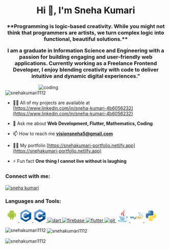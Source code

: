 
<h1 align="center">Hi 👋, I'm Sneha Kumari</h1>
<h3 align="center"> **Programming is logic-based creativity. While you might not think that programmers are artists, we turn complex logic into functional, beautiful solutions.** 

I am a graduate in Information Science and Engineering with a passion for building engaging and user-friendly web applications. Currently working as a Freelance Frontend Developer, I enjoy blending creativity with code to deliver intuitive and dynamic digital experiences.”</h3>

<img align="right" alt="coding" width="400" src="https://cdn.dribbble.com/users/542979/screenshots/3000076/sarah-working-on-computer.gif">


<p align="left"> <img src="https://komarev.com/ghpvc/?username=snehakumari1112&label=Profile%20views&color=0e75b6&style=flat" alt="snehakumari1112" /> </p>

- 👨‍💻 All of my projects are available at [https://www.linkedin.com/in/sneha-kumari-4b6056232](https://www.linkedin.com/in/sneha-kumari-4b6056232)

- 💬 Ask me about **Web Development, Flutter, Mathematics, Coding**

- 📫 How to reach me **visionsneha5@gmail.com**

- 👨‍💻 My portfolio [https://snehakumari-portfolio.netlify.app](https://snehakumari-portfolio.netlify.app)


- ⚡ Fun fact **One thing I cannot live without is laughing**

<h3 align="left">Connect with me:</h3>
<p align="left">
<a href="https://linkedin.com/in/sneha kumari" target="blank"><img align="center" src="https://raw.githubusercontent.com/rahuldkjain/github-profile-readme-generator/master/src/images/icons/Social/linked-in-alt.svg" alt="sneha kumari" height="30" width="40" /></a>
</p>

<h3 align="left">Languages and Tools:</h3>
<p align="left"> <a href="https://developer.android.com" target="_blank" rel="noreferrer"> <img src="https://raw.githubusercontent.com/devicons/devicon/master/icons/android/android-original-wordmark.svg" alt="android" width="40" height="40"/> </a> <a href="https://www.cprogramming.com/" target="_blank" rel="noreferrer"> <img src="https://raw.githubusercontent.com/devicons/devicon/master/icons/c/c-original.svg" alt="c" width="40" height="40"/> </a> <a href="https://www.w3schools.com/cpp/" target="_blank" rel="noreferrer"> <img src="https://raw.githubusercontent.com/devicons/devicon/master/icons/cplusplus/cplusplus-original.svg" alt="cplusplus" width="40" height="40"/> </a> <a href="https://dart.dev" target="_blank" rel="noreferrer"> <img src="https://www.vectorlogo.zone/logos/dartlang/dartlang-icon.svg" alt="dart" width="40" height="40"/> </a> <a href="https://firebase.google.com/" target="_blank" rel="noreferrer"> <img src="https://www.vectorlogo.zone/logos/firebase/firebase-icon.svg" alt="firebase" width="40" height="40"/> </a> <a href="https://flutter.dev" target="_blank" rel="noreferrer"> <img src="https://www.vectorlogo.zone/logos/flutterio/flutterio-icon.svg" alt="flutter" width="40" height="40"/> </a> <a href="https://git-scm.com/" target="_blank" rel="noreferrer"> <img src="https://www.vectorlogo.zone/logos/git-scm/git-scm-icon.svg" alt="git" width="40" height="40"/> </a> <a href="https://www.java.com" target="_blank" rel="noreferrer"> <img src="https://raw.githubusercontent.com/devicons/devicon/master/icons/java/java-original.svg" alt="java" width="40" height="40"/> </a> <a href="https://www.mysql.com/" target="_blank" rel="noreferrer"> <img src="https://raw.githubusercontent.com/devicons/devicon/master/icons/mysql/mysql-original-wordmark.svg" alt="mysql" width="40" height="40"/> </a> <a href="https://www.python.org" target="_blank" rel="noreferrer"> <img src="https://raw.githubusercontent.com/devicons/devicon/master/icons/python/python-original.svg" alt="python" width="40" height="40"/> </a> </p>

<p><img align="left" src="https://github-readme-stats.vercel.app/api/top-langs?username=snehakumari1112&show_icons=true&locale=en&layout=compact" alt="snehakumari1112" /></p>

<p>&nbsp;<img align="center" src="https://github-readme-stats.vercel.app/api?username=snehakumari1112&show_icons=true&locale=en" alt="snehakumari1112" /></p>

<p><img align="center" src="https://github-readme-streak-stats.herokuapp.com/?user=snehakumari1112&" alt="snehakumari1112" /></p>

